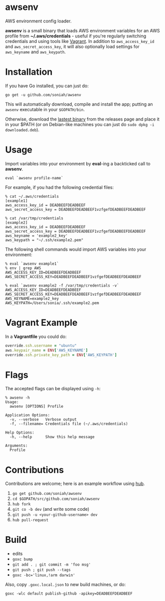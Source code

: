 # awsenv

AWS environment config loader.

__awsenv__ is a small binary that loads AWS environment variables for an
AWS profile from __~/.aws/credentials__ - useful if you're regularly
switching credentials and using tools like
[Vagrant](https://www.vagrantup.com/). In addition to
`aws_access_key_id` and `aws_secret_access_key`, it will also
optionally load settings for `aws_keyname` and `aws_keypath`.

# Installation

If you have Go installed, you can just do:

```shell
go get -u github.com/soniah/awsenv
```

This will automatically download, compile and install the app; putting
an `awsenv` executable in your `$GOPATH/bin`.

Otherwise, download the [lastest binary](https://github.com/soniah/awsenv/releases/latest) from the releases
page and place it in your $PATH (or on Debian-like machines you can just do `sudo dpkg -i downloaded.deb`).

# Usage

Import variables into your environment by **eval**-ing a
backticked call to **awsenv**.

```shell
eval `awsenv profile-name`
```

For example, if you had the following credential files:

```shell
% cat ~/.aws/credentials
[example1]
aws_access_key_id = DEADBEEFDEADBEEF
aws_secret_access_key = DEADBEEFDEADBEEF1vzfgefDEADBEEFDEADBEEF

% cat /var/tmp/credentials
[example2]
aws_access_key_id = DEADBEEFDEADBEEF
aws_secret_access_key = DEADBEEFDEADBEEF1vzfgefDEADBEEFDEADBEEF
aws_keyname = 'example2_key'
aws_keypath = "~/.ssh/example2.pem"
```

The following shell commands would import AWS variables into your
environment:

```shell
% eval `awsenv example1`
% env | grep AWS
AWS_ACCESS_KEY_ID=DEADBEEFDEADBEEF
AWS_SECRET_ACCESS_KEY=DEADBEEFDEADBEEF1vzfgefDEADBEEFDEADBEEF

% eval `awsenv example2 -f /var/tmp/credentials -v`
AWS_ACCESS_KEY_ID=DEADBEEFDEADBEEF
AWS_SECRET_ACCESS_KEY=DEADBEEFDEADBEEF1vzfgefDEADBEEFDEADBEEF
AWS_KEYNAME=example2_key
AWS_KEYPATH=/Users/sonia/.ssh/example2.pem
```
# Vagrant Example

In a **Vagrantfile** you could do:

```ruby
override.ssh.username = "ubuntu"                                                
aws.keypair_name = ENV['AWS_KEYNAME']                                           
override.ssh.private_key_path = ENV['AWS_KEYPATH']
```
# Flags

The accepted flags can be displayed using `-h`:

```
% awsenv -h
Usage:
  awsenv [OPTIONS] Profile

Application Options:
  -v, --verbose   Verbose output
  -f, --filename= Credentials file (~/.aws/credentials)

Help Options:
  -h, --help      Show this help message

Arguments:
  Profile
```

# Contributions

Contributions are welcome; here is an example workflow using [hub](https://github.com/github/hub).

1. `go get github.com/soniah/awsenv`
1. `cd $GOPATH/src/github.com/soniah/awsenv`
1. `hub fork`
1. `git co -b dev` (and write some code)
1. `git push -u <your-github-username> dev`
1. `hub pull-request`

# Build

- edits
- `goxc bump`
- `git add . ; git commit -m 'foo msg'`
- `git push ; git push --tags`
- `goxc -bc='linux,!arm darwin'`

Also, copy `.goxc.local.json` to new build machines, or do:

`goxc -wlc default publish-github -apikey=DEADBEEFDEADBEEF`
